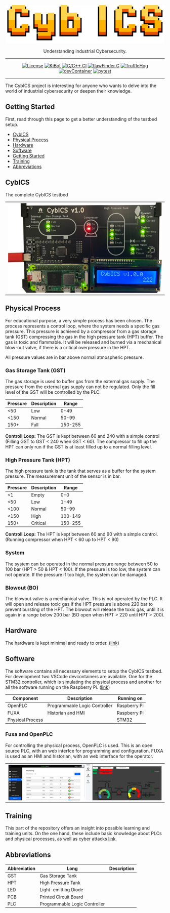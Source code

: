 <p align="center">
  <img alt="CybICS Logo" src="doc/pics/CybICS_logo.png" height="120" />
  <p align="center">Understanding industrial Cybersecurity.</p>
</p>

---

<div align="center">

[![License](https://img.shields.io/badge/license-MIT%20License-32c955)](/LICENSE)
[![KiBot](https://github.com/mniedermaier/CybICS/actions/workflows/kibotVerify.yml/badge.svg)](https://github.com/mniedermaier/CybICS/actions/workflows/kibotVerify.yml)
[![C/C++ CI](https://github.com/mniedermaier/CybICS/actions/workflows/buildTest.yml/badge.svg)](https://github.com/mniedermaier/CybICS/actions/workflows/buildTest.yml)
[![flawFinder C](https://github.com/mniedermaier/CybICS/actions/workflows/flawfinder.yml/badge.svg)](https://github.com/mniedermaier/CybICS/actions/workflows/flawfinder.yml)
[![TruffleHog](https://github.com/mniedermaier/CybICS/actions/workflows/trufflehog.yaml/badge.svg)](https://github.com/mniedermaier/CybICS/actions/workflows/trufflehog.yaml)
[![devContainer](https://github.com/mniedermaier/CybICS/actions/workflows/devContainer.yml/badge.svg)](https://github.com/mniedermaier/CybICS/actions/workflows/devContainer.yml)
[![pytest](https://github.com/mniedermaier/CybICS/actions/workflows/pytest.yml/badge.svg)](https://github.com/mniedermaier/CybICS/actions/workflows/pytest.yml)
</div>

---

The CybICS project is interesting for anyone who wants to delve into the world of industrial cybersecurity or deepen their knowledge.

## Getting Started

First, read through this page to get a better understanding of the testbed setup.

 - [CybICS](#cybics)
 - [Physical Process](#physical)
 - [Hardware](#hardware)
 - [Software](#software)
 - [Getting Started](doc/README.md)
 - [Training](#training)
 - [Abbreviations](#abbreviations)

## CybICS  <a id="cybics"></a>
The complete CybICS testbed 

<table align="center"><tr><td align="center" width="9999">
<img src="doc/pics/cybics.png" width=99%></img>
</td></tr></table>

## Physical Process  <a id="physical"></a>
For educational purpose, a very simple process has been chosen.
The process represents a control loop, where the system needs a specific gas pressure.
This pressure is achieved by a compressor from a gas storage tank (GST) compressing the gas in the high pressure tank (HPT) buffer.
The gas is toxic and flammable.
It will be released and burned via a mechanical blow-out valve, if there is a critical overpressure in the HPT.

All pressure values are in bar above normal atmospheric pressure.

### Gas Storage Tank (GST)
The gas storage is used to buffer gas from the external gas supply.
The pressure from the external gas supply can not be regulated.
Only the fill level of the GST will be controlled by the PLC.

| Pressure    | Description | Range       |
| ----------- | ----------- | ----------- |
| <50         | Low         | 0-49        | 
| <150        | Normal      | 50-99       |
| 150+        | Full        | 150-255     |

**Controll Loop:**
The GST is kept between 60 and 240 with a simple control (Filling GST to GST < 240 when GST < 60).
The compressor to fill up the HPT can only run if the GST is at least filled up to a normal filling level.

### High Pressure Tank (HPT)
The high pressure tank is the tank that serves as a buffer for the system pressure.
The measurement unit of the sensor is in bar.

| Pressure    | Description | Range       |
| ----------- | ----------- | ----------- |
| <1          | Empty       | 0-0         |
| <50         | Low         | 1-49        |
| <100        | Normal      | 50-99       |
| <150        | High        | 100-149     |
| 150+        | Critical    | 150-255     |

**Controll Loop:**
The HPT is kept between 60 and 90 with a simple control.
(Running compressor when HPT < 60 up to HPT < 90)

### System
The system can be operated in the normal pressure range between 50 to 100 bar (HPT > 50 & HPT < 100).
If the pressure is too low, the system can not operate.
If the pressure if too high, the system can be damaged.

### Blowout (BO)
The blowout valve is a mechanical valve.
This is not operated by the PLC.
It will open and release toxic gas if the HPT pressure is above 220 bar to prevent bursting of the HPT.
The blowout will release the toxic gas, until it is again in a range below 200 bar (BO open when HPT > 220 until HPT > 200).


## Hardware  <a id="hardware"></a>
The hardware is kept minimal and ready to order.
([link](hardware/README.md))

## Software  <a id="software"></a>
The software contains all necessary elements to setup the CybICS testbed.
For development two VSCode devcontainers are available.
One for the STM32 controller, which is simulating the physical process and another for all the software running on the Raspberry Pi.
([link](software/README.md))

| Component        | Description                   | Running on   |
| ---------------- | ----------------------------- | ------------ |
| OpenPLC          | Programmable Logic Controller | Raspberry Pi |
| FUXA             | Historian and HMI             | Raspberry Pi |
| Physical Process |                               | STM32        |

### Fuxa and OpenPLC
For controlling the physical process, OpenPLC is used.
This is an open source PLC, with an web interfce for programming and configuration.
FUXA is used as an HMI and historian, with an web interface for the operator.

<table align="center"><tr><td align="center" width="9999">
<img src="doc/pics/openplc.png" width=49%></img>
<img src="doc/pics/fuxa.png" width=49%></img>
</td></tr></table>

## Training  <a id="training"></a>
This part of the repository offers an insight into possible learning and training units.
On the one hand, these include basic knowledge about PLCs and physical processes, as well as cyber attacks [link](training/README.md).

## Abbreviations  <a id="abbreviations"></a>
| Abbreviation | Long                            | Description |
| ------------ | ------------------------------- | ----------- |
| GST          | Gas Storage Tank                |             |
| HPT          | High Pressure Tank              |             |
| LED          | Light-emitting Diode            |             |
| PCB          | Printed Circuit Board           |             |
| PLC          | Programmable Logic Controller   |             |

